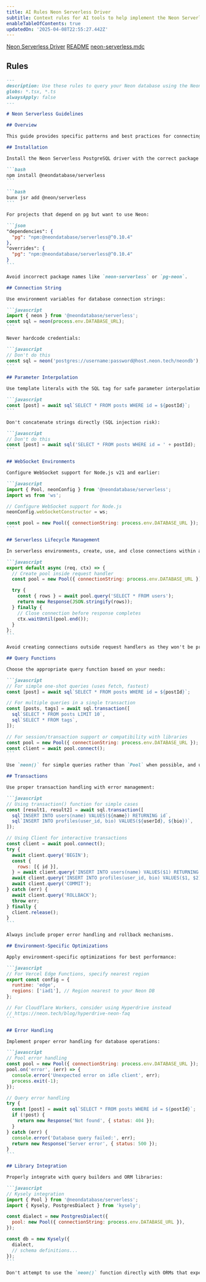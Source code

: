 ```yaml
---
title: AI Rules Neon Serverless Driver
subtitle: Context rules for AI tools to help implement the Neon Serverless driver
enableTableOfContents: true
updatedOn: '2025-04-08T22:55:27.442Z'
---
```


<InfoBlock>
<DocsList title="Related docs" theme="docs">
  <a href="/docs/serverless/serverless-driver">Neon Serverless Driver</a>
</DocsList>

<DocsList title="Repository" theme="repo">
  <a href="https://github.com/neondatabase-labs/ai-rules#readme">README</a>
  <a href="https://github.com/neondatabase-labs/ai-rules/blob/main/neon-serverless.mdc">neon-serverless.mdc</a>
</DocsList>
</InfoBlock>

<AIRule file="neon-serverless.mdc" name="Neon Serverless" />

## Rules

````markdown shouldWrap
---
description: Use these rules to query your Neon database using the Neon Serverless driver
globs: *.tsx, *.ts
alwaysApply: false
---

# Neon Serverless Guidelines

## Overview

This guide provides specific patterns and best practices for connecting to Neon databases in serverless environments. Follow these guidelines to ensure efficient database connections, proper query handling, and optimal performance in functions with ephemeral runtimes.

## Installation

Install the Neon Serverless PostgreSQL driver with the correct package name:

```bash
npm install @neondatabase/serverless
```

```bash
bunx jsr add @neon/serverless
```

For projects that depend on pg but want to use Neon:

```json
"dependencies": {
  "pg": "npm:@neondatabase/serverless@^0.10.4"
},
"overrides": {
  "pg": "npm:@neondatabase/serverless@^0.10.4"
}
```

Avoid incorrect package names like `neon-serverless` or `pg-neon`.

## Connection String

Use environment variables for database connection strings:

```javascript
import { neon } from '@neondatabase/serverless';
const sql = neon(process.env.DATABASE_URL);
```

Never hardcode credentials:

```javascript
// Don't do this
const sql = neon('postgres://username:password@host.neon.tech/neondb');
```

## Parameter Interpolation

Use template literals with the SQL tag for safe parameter interpolation:

```javascript
const [post] = await sql`SELECT * FROM posts WHERE id = ${postId}`;
```

Don't concatenate strings directly (SQL injection risk):

```javascript
// Don't do this
const [post] = await sql('SELECT * FROM posts WHERE id = ' + postId);
```

## WebSocket Environments

Configure WebSocket support for Node.js v21 and earlier:

```javascript
import { Pool, neonConfig } from '@neondatabase/serverless';
import ws from 'ws';

// Configure WebSocket support for Node.js
neonConfig.webSocketConstructor = ws;

const pool = new Pool({ connectionString: process.env.DATABASE_URL });
```

## Serverless Lifecycle Management

In serverless environments, create, use, and close connections within a single request handler:

```javascript
export default async (req, ctx) => {
  // Create pool inside request handler
  const pool = new Pool({ connectionString: process.env.DATABASE_URL });

  try {
    const { rows } = await pool.query('SELECT * FROM users');
    return new Response(JSON.stringify(rows));
  } finally {
    // Close connection before response completes
    ctx.waitUntil(pool.end());
  }
};
```

Avoid creating connections outside request handlers as they won't be properly closed.

## Query Functions

Choose the appropriate query function based on your needs:

```javascript
// For simple one-shot queries (uses fetch, fastest)
const [post] = await sql`SELECT * FROM posts WHERE id = ${postId}`;

// For multiple queries in a single transaction
const [posts, tags] = await sql.transaction([
  sql`SELECT * FROM posts LIMIT 10`,
  sql`SELECT * FROM tags`,
]);

// For session/transaction support or compatibility with libraries
const pool = new Pool({ connectionString: process.env.DATABASE_URL });
const client = await pool.connect();
```

Use `neon()` for simple queries rather than `Pool` when possible, and use `transaction()` for multiple related queries.

## Transactions

Use proper transaction handling with error management:

```javascript
// Using transaction() function for simple cases
const [result1, result2] = await sql.transaction([
  sql`INSERT INTO users(name) VALUES(${name}) RETURNING id`,
  sql`INSERT INTO profiles(user_id, bio) VALUES(${userId}, ${bio})`,
]);

// Using Client for interactive transactions
const client = await pool.connect();
try {
  await client.query('BEGIN');
  const {
    rows: [{ id }],
  } = await client.query('INSERT INTO users(name) VALUES($1) RETURNING id', [name]);
  await client.query('INSERT INTO profiles(user_id, bio) VALUES($1, $2)', [id, bio]);
  await client.query('COMMIT');
} catch (err) {
  await client.query('ROLLBACK');
  throw err;
} finally {
  client.release();
}
```

Always include proper error handling and rollback mechanisms.

## Environment-Specific Optimizations

Apply environment-specific optimizations for best performance:

```javascript
// For Vercel Edge Functions, specify nearest region
export const config = {
  runtime: 'edge',
  regions: ['iad1'], // Region nearest to your Neon DB
};

// For Cloudflare Workers, consider using Hyperdrive instead
// https://neon.tech/blog/hyperdrive-neon-faq
```

## Error Handling

Implement proper error handling for database operations:

```javascript
// Pool error handling
const pool = new Pool({ connectionString: process.env.DATABASE_URL });
pool.on('error', (err) => {
  console.error('Unexpected error on idle client', err);
  process.exit(-1);
});

// Query error handling
try {
  const [post] = await sql`SELECT * FROM posts WHERE id = ${postId}`;
  if (!post) {
    return new Response('Not found', { status: 404 });
  }
} catch (err) {
  console.error('Database query failed:', err);
  return new Response('Server error', { status: 500 });
}
```

## Library Integration

Properly integrate with query builders and ORM libraries:

```javascript
// Kysely integration
import { Pool } from '@neondatabase/serverless';
import { Kysely, PostgresDialect } from 'kysely';

const dialect = new PostgresDialect({
  pool: new Pool({ connectionString: process.env.DATABASE_URL }),
});

const db = new Kysely({
  dialect,
  // schema definitions...
});
```

Don't attempt to use the `neon()` function directly with ORMs that expect a Pool interface.
````
